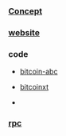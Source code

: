 ### [Concept](https://en.wikipedia.org/wiki/Bitcoin_Cash)

### [website](https://www.bitcoincash.org/)

### code

   - [bitcoin-abc](https://github.com/Bitcoin-ABC/bitcoin-abc)
   
   - [bitcoinxt](https://github.com/bitcoinxt/bitcoinxt)
   
   - []()
   
### [rpc](https://github.com/paOol/Bitcoin-Cash-RPC)

